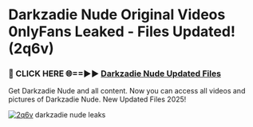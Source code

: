 # Darkzadie Nude Original Videos 0nlyFans Leaked - Files Updated! (2q6v)

<h3>🔴 CLICK HERE 🌐==►► <a href="https://tinyurl.com/52m3yx9h" rel="nofollow">Darkzadie Nude Updated Files</a></h3>

Get Darkzadie Nude and all content. Now you can access all videos and pictures of Darkzadie Nude. New Updated Files 2025!

[![2q6v](https://i.imgur.com/TnHtlc8.gif)](https://tinyurl.com/52m3yx9h)
darkzadie nude leaks